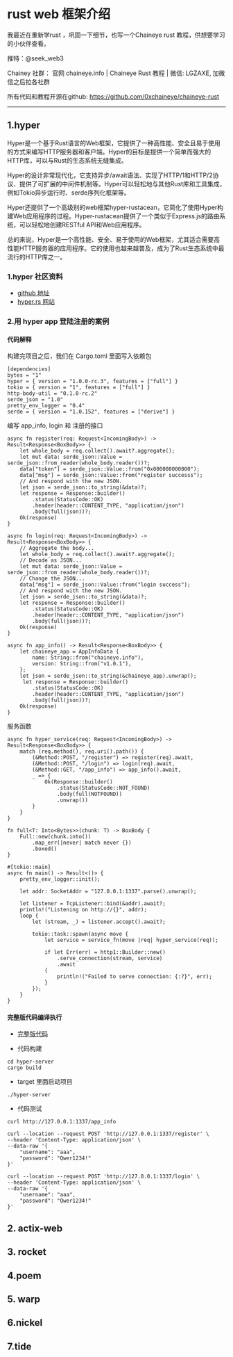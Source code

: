 # rust web 框架介绍


我最近在重新学rust ，巩固一下细节，也写一个Chaineye rust 教程，供想要学习的小伙伴查看。

推特：@seek_web3

Chainey 社群： 官网 chaineye.info | Chaineye Rust 教程 | 微信: LGZAXE, 加微信之后拉各社群 

所有代码和教程开源在github: https://github.com/0xchaineye/chaineye-rust

-----------------------------------------------------------------------------------------------------------------------------------------------------------

## 1.hyper

Hyper是一个基于Rust语言的Web框架，它提供了一种高性能、安全且易于使用的方式来编写HTTP服务器和客户端。Hyper的目标是提供一个简单而强大的HTTP库，可以与Rust的生态系统无缝集成。

Hyper的设计非常现代化，它支持异步/await语法、实现了HTTP/1和HTTP/2协议、提供了可扩展的中间件机制等。Hyper可以轻松地与其他Rust库和工具集成，例如Tokio异步运行时、serde序列化框架等。

Hyper还提供了一个高级别的web框架hyper-rustacean，它简化了使用Hyper构建Web应用程序的过程。Hyper-rustacean提供了一个类似于Express.js的路由系统，可以轻松地创建RESTful API和Web应用程序。

总的来说，Hyper是一个高性能、安全、易于使用的Web框架，尤其适合需要高性能HTTP服务器的应用程序。它的使用也越来越普及，成为了Rust生态系统中最流行的HTTP库之一。

### 1.hyper 社区资料

- [github 地址](https://github.com/hyperium/hyper)
- [hyper.rs 网站](https://hyper.rs/)

### 2.用 hyper app 登陆注册的案例

#### 代码解释

构建完项目之后，我们在 Cargo.toml 里面写入依赖包
```
[dependencies]
bytes = "1"
hyper = { version = "1.0.0-rc.3", features = ["full"] }
tokio = { version = "1", features = ["full"] }
http-body-util = "0.1.0-rc.2"
serde_json = "1.0"
pretty_env_logger = "0.4"
serde = { version = "1.0.152", features = ["derive"] }
```

编写 app_info, login 和 注册的接口

```
async fn register(req: Request<IncomingBody>) -> Result<Response<BoxBody>> {
    let whole_body = req.collect().await?.aggregate();
    let mut data: serde_json::Value = serde_json::from_reader(whole_body.reader())?;
    data["token"] = serde_json::Value::from("0x000000000000");
    data["msg"] = serde_json::Value::from("register successs");
    // And respond with the new JSON.
    let json = serde_json::to_string(&data)?;
    let response = Response::builder()
        .status(StatusCode::OK)
        .header(header::CONTENT_TYPE, "application/json")
        .body(full(json))?;
    Ok(response)
}

async fn login(req: Request<IncomingBody>) -> Result<Response<BoxBody>> {
    // Aggregate the body...
    let whole_body = req.collect().await?.aggregate();
    // Decode as JSON...
    let mut data: serde_json::Value = serde_json::from_reader(whole_body.reader())?;
    // Change the JSON...
    data["msg"] = serde_json::Value::from("login success");
    // And respond with the new JSON.
    let json = serde_json::to_string(&data)?;
    let response = Response::builder()
        .status(StatusCode::OK)
        .header(header::CONTENT_TYPE, "application/json")
        .body(full(json))?;
    Ok(response)
}

async fn app_info() -> Result<Response<BoxBody>> {
    let chaineye_app = AppInfoData {
        name: String::from("chaineye.info"),
        version: String::from("v1.0.1"),
    };
    let json = serde_json::to_string(&chaineye_app).unwrap();
     let response = Response::builder()
        .status(StatusCode::OK)
        .header(header::CONTENT_TYPE, "application/json")
        .body(full(json))?;
    Ok(response)
}
```

服务函数

```
async fn hyper_service(req: Request<IncomingBody>) -> Result<Response<BoxBody>> {
    match (req.method(), req.uri().path()) {
        (&Method::POST, "/register") => register(req).await,
        (&Method::POST, "/login") => login(req).await,
        (&Method::GET, "/app_info") => app_info().await,
        _ => {
            Ok(Response::builder()
                .status(StatusCode::NOT_FOUND)
                .body(full(NOTFOUND))
                .unwrap())
        }
    }
}

fn full<T: Into<Bytes>>(chunk: T) -> BoxBody {
    Full::new(chunk.into())
        .map_err(|never| match never {})
        .boxed()
}

#[tokio::main]
async fn main() -> Result<()> {
    pretty_env_logger::init();

    let addr: SocketAddr = "127.0.0.1:1337".parse().unwrap();

    let listener = TcpListener::bind(&addr).await?;
    println!("Listening on http://{}", addr);
    loop {
        let (stream, _) = listener.accept().await?;

        tokio::task::spawn(async move {
            let service = service_fn(move |req| hyper_service(req));

            if let Err(err) = http1::Builder::new()
                .serve_connection(stream, service)
                .await
            {
                println!("Failed to serve connection: {:?}", err);
            }
        });
    }
}
```
#### 完整版代码编译执行

- [完整版代码](https://github.com/0xchaineye/chaineye-rust/tree/main/advanced-02-web/code/hyper-server)

- 代码构建

```
cd hyper-server
cargo build
```

- target 里面启动项目

```
./hyper-server
```

- 代码测试

```
curl http://127.0.0.1:1337/app_info
```

```
curl --location --request POST 'http://127.0.0.1:1337/register' \
--header 'Content-Type: application/json' \
--data-raw '{
    "username": "aaa",
    "password": "Qwer1234!"
}'
```

```
curl --location --request POST 'http://127.0.0.1:1337/login' \
--header 'Content-Type: application/json' \
--data-raw '{
    "username": "aaa",
    "password": "Qwer1234!"
}'
```


## 2. actix-web


## 3. rocket


## 4.poem


## 5. warp


## 6.nickel


## 7.tide




